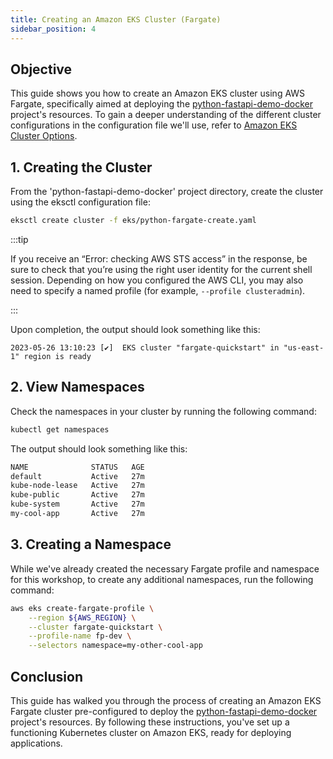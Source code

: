 ```yaml
---
title: Creating an Amazon EKS Cluster (Fargate)
sidebar_position: 4
---
```

## Objective
This guide shows you how to create an Amazon EKS cluster using AWS Fargate, specifically aimed at deploying the [python-fastapi-demo-docker](https://github.com/aws-samples/python-fastapi-demo-docker) project's resources. To gain a deeper understanding of the different cluster configurations in the configuration file we'll use, refer to [Amazon EKS Cluster Options](about-cluster.md).

## 1. Creating the Cluster
From the 'python-fastapi-demo-docker' project directory, create the cluster using the eksctl configuration file:
```bash
eksctl create cluster -f eks/python-fargate-create.yaml
```

:::tip

If you receive an “Error: checking AWS STS access” in the response, be sure to check that you’re using the right user identity for the current shell session. Depending on how you configured the AWS CLI, you may also need to specify a named profile (for example, `--profile clusteradmin`).

:::     

Upon completion, the output should look something like this:

```
2023-05-26 13:10:23 [✔]  EKS cluster "fargate-quickstart" in "us-east-1" region is ready
```

## 2. View Namespaces
Check the namespaces in your cluster by running the following command:
```bash
kubectl get namespaces
```
The output should look something like this:
```bash
NAME              STATUS   AGE
default           Active   27m
kube-node-lease   Active   27m
kube-public       Active   27m
kube-system       Active   27m
my-cool-app       Active   27m
```

## 3. Creating a Namespace
While we've already created the necessary Fargate profile and namespace for this workshop, to create any additional namespaces, run the following command:
```bash
aws eks create-fargate-profile \
    --region ${AWS_REGION} \
    --cluster fargate-quickstart \
    --profile-name fp-dev \
    --selectors namespace=my-other-cool-app
```

## Conclusion
This guide has walked you through the process of creating an Amazon EKS Fargate cluster pre-configured to deploy the [python-fastapi-demo-docker](https://github.com/aws-samples/python-fastapi-demo-docker) project's resources. By following these instructions, you've set up a functioning Kubernetes cluster on Amazon EKS, ready for deploying applications. 